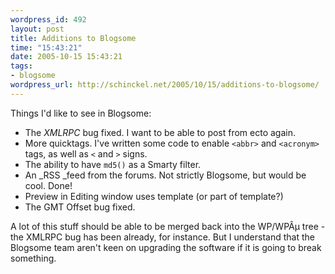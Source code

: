 ```yaml
--- 
wordpress_id: 492
layout: post
title: Additions to Blogsome
time: "15:43:21"
date: 2005-10-15 15:43:21
tags: 
- blogsome
wordpress_url: http://schinckel.net/2005/10/15/additions-to-blogsome/
---
```

Things I'd like to see in Blogsome: 

  * The _XMLRPC_ bug fixed. I want to be able to post from ecto again.
  * More quicktags. I've written some code to enable `<abbr>` and `<acronym>` tags, as well as `<` and `>` signs.
  * The ability to have `md5()` as a Smarty filter.
  * An _RSS _feed from the forums. Not strictly Blogsome, but would be cool. Done!
  * Preview in Editing window uses template (or part of template?)
  * The GMT Offset bug fixed.

A lot of this stuff should be able to be merged back into the WP/WPÂµ tree - the XMLRPC bug has been already, for instance. But I understand that the Blogsome team aren't keen on upgrading the software if it is going to break something. 
